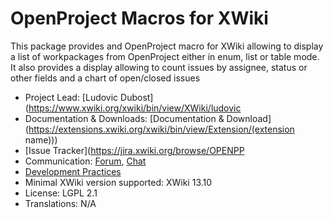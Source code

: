 # OpenProject Macros for XWiki

This package provides and OpenProject macro for XWiki allowing to display a list of workpackages from OpenProject either in enum, list or table mode.
It also provides a display allowing to count issues by assignee, status or other fields and a chart of open/closed issues

* Project Lead: [Ludovic Dubost](https://www.xwiki.org/xwiki/bin/view/XWiki/ludovic
* Documentation & Downloads: [Documentation & Download](https://extensions.xwiki.org/xwiki/bin/view/Extension/(extension name)))
* [Issue Tracker](https://jira.xwiki.org/browse/OPENPP
* Communication: [Forum](https://forum.xwiki.org/), [Chat](https://dev.xwiki.org/xwiki/bin/view/Community/Chat)
* [Development Practices](https://dev.xwiki.org)
* Minimal XWiki version supported: XWiki 13.10
* License: LGPL 2.1
* Translations: N/A
